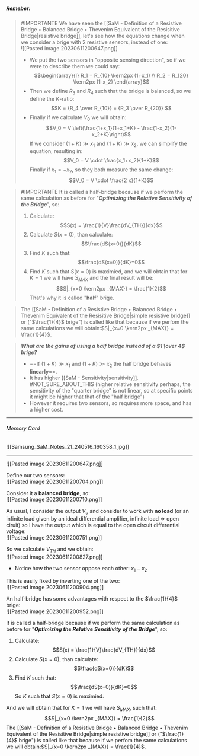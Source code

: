 ##### ***Remeber***:

> #IMPORTANTE 
> We have seen the [[SaM - Definition of a Resistive Bridge • Balanced Bridge • Thevenim Equivalent of the Resisitive Bridge|resistive bridge]], let's see how the equations change when we consider a brige with 2 resistive sensors, instead of one:<br>![[Pasted image 20230611200647.png]]
> - We put the two sensors in "opposite sensing direction", so if we were to describe them we could say:$$\begin{array}{l}  R_1 = R_{10} \kern2px (1+x_1)  \\  R_2 = R_{20} \kern2px (1-x_2)  \end{array}$$
> - Then we define $R_3$ and $R_4$ such that the bridge is balanced, so we define the $K$-ratio:$$K = {R_4 \over R_{10}} = {R_3 \over R_{20}} $$
> - Finally if we calculate $V_0$ we will obtain:$$V_0 = V \left(\frac{1+x_1}{1+x_1+K} - \frac{1-x_2}{1-x_2+K}\right)$$If we consider $(1+K) \gg x_1$ and $(1+K) \gg x_2$, we can simplify the equation, resulting in:$$V_0 = V \cdot \frac{x_1+x_2}{1+K}$$Finally if $x_1 = - x_2$, so they both measure the same change:$$V_0 = V \cdot \frac{2 x}{1+K}$$

> #IMPORTANTE 
> It is called a half-bridge because if we perform the same calculation as before for "***Optimizing the Relative Sensitivity of the Bridge***", so:
> 1. Calculate:$$S(x) = \frac{1}{V}\frac{dV_{TH}}{dx}$$
> 2. Calculate $S(x=0)$, than calculate:$$\frac{dS(x=0)}{dK}$$
> 3. Find $K$ such that:$$\frac{dS(x=0)}{dK}=0$$
> 4. Find $K$ such that $S(x=0)$ is maximied, and we will obtain that for $K=1$ we will have $S_{MAX}$ and the final result will be:$$S|_{x=0 \kern2px _{MAX}} = \frac{1}{2}$$That's why it is called "**half**" brige.

> The [[SaM - Definition of a Resistive Bridge • Balanced Bridge • Thevenim Equivalent of the Resisitive Bridge|simple resistive bridge]] or ("$\frac{1}{4}$ brige") is called like that because if we perfom the same calculations we will obtain:$S|_{x=0 \kern2px _{MAX}} = \frac{1}{4}$.

> ***What are the gains of using a half bridge instead of a $1 \over 4$ brige?***
> - ==If $(1+K) \gg x_1$ and $(1+K) \gg x_2$ the half bridge behaves **linearly**==.
> - It has higher [[SaM - Sensitivity|sensitivity]]. #NOT_SURE_ABOUT_THIS (higher relative sensitivity perhaps, the sensitivity of the "quarter bridge" is not linear, so at specific points it might be higher that that of the "half bridge")
> - However it requires two sensors, so requires more space, and has a higher cost.

---
###### Memory Card
![[Samsung_SaM_Notes_21_240516_160358_1.jpg]]

---
![[Pasted image 20230611200647.png]]

Define our two sensors:<br>![[Pasted image 20230611200704.png]]

Consider it a **balanced bridge**, so:<br>![[Pasted image 20230611200710.png]]

As usual, I consider the output $V_o$ and consider to work with **no load** (or an infinite load given by an ideal differential amplifier, infinite load ⇒ open ciruit) so I have the output which is equal to the open circuit differential voltage:<br>![[Pasted image 20230611200751.png]]

So we calculate $V_{TH}$ and we obtain:<br>![[Pasted image 20230611200827.png]]
- Notice how the two sensor oppose each other: $x_1-x_2$

This is easily fixed by inverting one of the two:<br>![[Pasted image 20230611200904.png]]

An half-bridge has some advantages with respect to the $\frac{1}{4}$ brige:<br>![[Pasted image 20230611200952.png]]

It is called a half-bridge because if we perform the same calculation as before for "***Optimizing the Relative Sensitivity of the Bridge***", so:
1. Calculate:$$S(x) = \frac{1}{V}\frac{dV_{TH}}{dx}$$
2. Calculate $S(x=0)$, than calculate:$$\frac{dS(x=0)}{dK}$$
3. Find $K$ such that:$$\frac{dS(x=0)}{dK}=0$$So $K$ such that $S(x=0)$ is maximied.

And we will obtain that for $K=1$ we will have $S_{MAX}$, such that:$$S|_{x=0 \kern2px _{MAX}} = \frac{1}{2}$$
The [[SaM - Definition of a Resistive Bridge • Balanced Bridge • Thevenim Equivalent of the Resisitive Bridge|simple resistive bridge]] or ("$\frac{1}{4}$ brige") is called like that because if we perfom the same calculations we will obtain:$S|_{x=0 \kern2px _{MAX}} = \frac{1}{4}$.